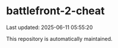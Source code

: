 # battlefront-2-cheat

Last updated: 2025-06-11 05:55:20

This repository is automatically maintained.
